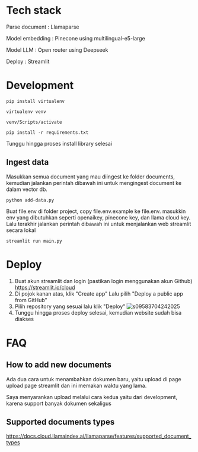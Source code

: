 # Tech stack
 
Parse document : Llamaparse

Model embedding : Pinecone using multilingual-e5-large

Model LLM : Open router using Deepseek

Deploy : Streamlit

# Development

```
pip install virtualenv
```
```
virtualenv venv
```
```
venv/Scripts/activate
```
```
pip install -r requirements.txt
```

Tunggu hingga proses install library selesai

## Ingest data

Masukkan semua document yang mau diingest ke folder documents, kemudian jalankan perintah dibawah ini untuk mengingest document ke dalam vector db.

```
python add-data.py
```

Buat file.env di folder project, copy file.env.example ke file.env. masukkin env yang dibutuhkan seperti openaikey, pinecone key, dan llama cloud key. Lalu terakhir jalankan perintah dibawah ini untuk menjalankan web streamlit secara lokal

```
streamlit run main.py
```

# Deploy

1. Buat akun streamlit dan login (pastikan login menggunakan akun Github)
https://streamlit.io/cloud
2. Di pojok kanan atas, klik "Create app" Lalu pilih "Deploy a public app from GitHub"
3. Pilih repository yang sesuai lalu klik "Deploy" 
![s09583704242025](https://a.okmd.dev/md/6809a8dce1075.png)
4. Tunggu hingga proses deploy selesai, kemudian website sudah bisa diakses


# FAQ
## How to add new documents
Ada dua cara untuk menambahkan dokumen baru, yaitu upload di page upload page streamlit dan ini memakan waktu yang lama.

Saya menyarankan upload melalui cara kedua yaitu dari development, karena support banyak dokumen sekaligus

## Supported documents types
https://docs.cloud.llamaindex.ai/llamaparse/features/supported_document_types



```